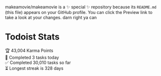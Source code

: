 makeamovie/makeamovie is a ✨ special ✨ repository because its `README.md` (this file) appears on your GitHub profile.
You can click the Preview link to take a look at your changes. darn right ya can

# Todoist Stats

<!-- TODO-IST:START -->
🏆  43,004 Karma Points           
🌸  Completed 3 tasks today           
✅  Completed 30,010 tasks so far           
⏳  Longest streak is 328 days
<!-- TODO-IST:END -->